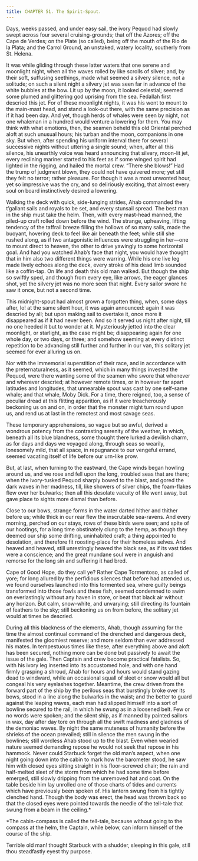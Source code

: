 ```yaml
---
title: CHAPTER 51. The Spirit-Spout.
---
```


Days, weeks passed, and under easy sail, the ivory Pequod had slowly swept across four several cruising-grounds; that off the Azores; off the Cape de Verdes; on the Plate (so called), being off the mouth of the Rio de la Plata; and the Carrol Ground, an unstaked, watery locality, southerly from St. Helena.

It was while gliding through these latter waters that one serene and moonlight night, when all the waves rolled by like scrolls of silver; and, by their soft, suffusing seethings, made what seemed a silvery silence, not a solitude; on such a silent night a silvery jet was seen far in advance of the white bubbles at the bow. Lit up by the moon, it looked celestial; seemed some plumed and glittering god uprising from the sea. Fedallah first descried this jet. For of these moonlight nights, it was his wont to mount to the main-mast head, and stand a look-out there, with the same precision as if it had been day. And yet, though herds of whales were seen by night, not one whaleman in a hundred would venture a lowering for them. You may think with what emotions, then, the seamen beheld this old Oriental perched aloft at such unusual hours; his turban and the moon, companions in one sky. But when, after spending his uniform interval there for several successive nights without uttering a single sound; when, after all this silence, his unearthly voice was heard announcing that silvery, moon-lit jet, every reclining mariner started to his feet as if some winged spirit had lighted in the rigging, and hailed the mortal crew. “There she blows!” Had the trump of judgment blown, they could not have quivered more; yet still they felt no terror; rather pleasure. For though it was a most unwonted hour, yet so impressive was the cry, and so deliriously exciting, that almost every soul on board instinctively desired a lowering.

Walking the deck with quick, side-lunging strides, Ahab commanded the t’gallant sails and royals to be set, and every stunsail spread. The best man in the ship must take the helm. Then, with every mast-head manned, the piled-up craft rolled down before the wind. The strange, upheaving, lifting tendency of the taffrail breeze filling the hollows of so many sails, made the buoyant, hovering deck to feel like air beneath the feet; while still she rushed along, as if two antagonistic influences were struggling in her—one to mount direct to heaven, the other to drive yawingly to some horizontal goal. And had you watched Ahab’s face that night, you would have thought that in him also two different things were warring. While his one live leg made lively echoes along the deck, every stroke of his dead limb sounded like a coffin-tap. On life and death this old man walked. But though the ship so swiftly sped, and though from every eye, like arrows, the eager glances shot, yet the silvery jet was no more seen that night. Every sailor swore he saw it once, but not a second time.

This midnight-spout had almost grown a forgotten thing, when, some days after, lo! at the same silent hour, it was again announced: again it was descried by all; but upon making sail to overtake it, once more it disappeared as if it had never been. And so it served us night after night, till no one heeded it but to wonder at it. Mysteriously jetted into the clear moonlight, or starlight, as the case might be; disappearing again for one whole day, or two days, or three; and somehow seeming at every distinct repetition to be advancing still further and further in our van, this solitary jet seemed for ever alluring us on.

Nor with the immemorial superstition of their race, and in accordance with the preternaturalness, as it seemed, which in many things invested the Pequod, were there wanting some of the seamen who swore that whenever and wherever descried; at however remote times, or in however far apart latitudes and longitudes, that unnearable spout was cast by one self-same whale; and that whale, Moby Dick. For a time, there reigned, too, a sense of peculiar dread at this flitting apparition, as if it were treacherously beckoning us on and on, in order that the monster might turn round upon us, and rend us at last in the remotest and most savage seas.

These temporary apprehensions, so vague but so awful, derived a wondrous potency from the contrasting serenity of the weather, in which, beneath all its blue blandness, some thought there lurked a devilish charm, as for days and days we voyaged along, through seas so wearily, lonesomely mild, that all space, in repugnance to our vengeful errand, seemed vacating itself of life before our urn-like prow.

But, at last, when turning to the eastward, the Cape winds began howling around us, and we rose and fell upon the long, troubled seas that are there; when the ivory-tusked Pequod sharply bowed to the blast, and gored the dark waves in her madness, till, like showers of silver chips, the foam-flakes flew over her bulwarks; then all this desolate vacuity of life went away, but gave place to sights more dismal than before.

Close to our bows, strange forms in the water darted hither and thither before us; while thick in our rear flew the inscrutable sea-ravens. And every morning, perched on our stays, rows of these birds were seen; and spite of our hootings, for a long time obstinately clung to the hemp, as though they deemed our ship some drifting, uninhabited craft; a thing appointed to desolation, and therefore fit roosting-place for their homeless selves. And heaved and heaved, still unrestingly heaved the black sea, as if its vast tides were a conscience; and the great mundane soul were in anguish and remorse for the long sin and suffering it had bred.

Cape of Good Hope, do they call ye? Rather Cape Tormentoso, as called of yore; for long allured by the perfidious silences that before had attended us, we found ourselves launched into this tormented sea, where guilty beings transformed into those fowls and these fish, seemed condemned to swim on everlastingly without any haven in store, or beat that black air without any horizon. But calm, snow-white, and unvarying; still directing its fountain of feathers to the sky; still beckoning us on from before, the solitary jet would at times be descried.

During all this blackness of the elements, Ahab, though assuming for the time the almost continual command of the drenched and dangerous deck, manifested the gloomiest reserve; and more seldom than ever addressed his mates. In tempestuous times like these, after everything above and aloft has been secured, nothing more can be done but passively to await the issue of the gale. Then Captain and crew become practical fatalists. So, with his ivory leg inserted into its accustomed hole, and with one hand firmly grasping a shroud, Ahab for hours and hours would stand gazing dead to windward, while an occasional squall of sleet or snow would all but congeal his very eyelashes together. Meantime, the crew driven from the forward part of the ship by the perilous seas that burstingly broke over its bows, stood in a line along the bulwarks in the waist; and the better to guard against the leaping waves, each man had slipped himself into a sort of bowline secured to the rail, in which he swung as in a loosened belt. Few or no words were spoken; and the silent ship, as if manned by painted sailors in wax, day after day tore on through all the swift madness and gladness of the demoniac waves. By night the same muteness of humanity before the shrieks of the ocean prevailed; still in silence the men swung in the bowlines; still wordless Ahab stood up to the blast. Even when wearied nature seemed demanding repose he would not seek that repose in his hammock. Never could Starbuck forget the old man’s aspect, when one night going down into the cabin to mark how the barometer stood, he saw him with closed eyes sitting straight in his floor-screwed chair; the rain and half-melted sleet of the storm from which he had some time before emerged, still slowly dripping from the unremoved hat and coat. On the table beside him lay unrolled one of those charts of tides and currents which have previously been spoken of. His lantern swung from his tightly clenched hand. Though the body was erect, the head was thrown back so that the closed eyes were pointed towards the needle of the tell-tale that swung from a beam in the ceiling.*

*The cabin-compass is called the tell-tale, because without going to the compass at the helm, the Captain, while below, can inform himself of the course of the ship.

Terrible old man! thought Starbuck with a shudder, sleeping in this gale, still thou steadfastly eyest thy purpose.